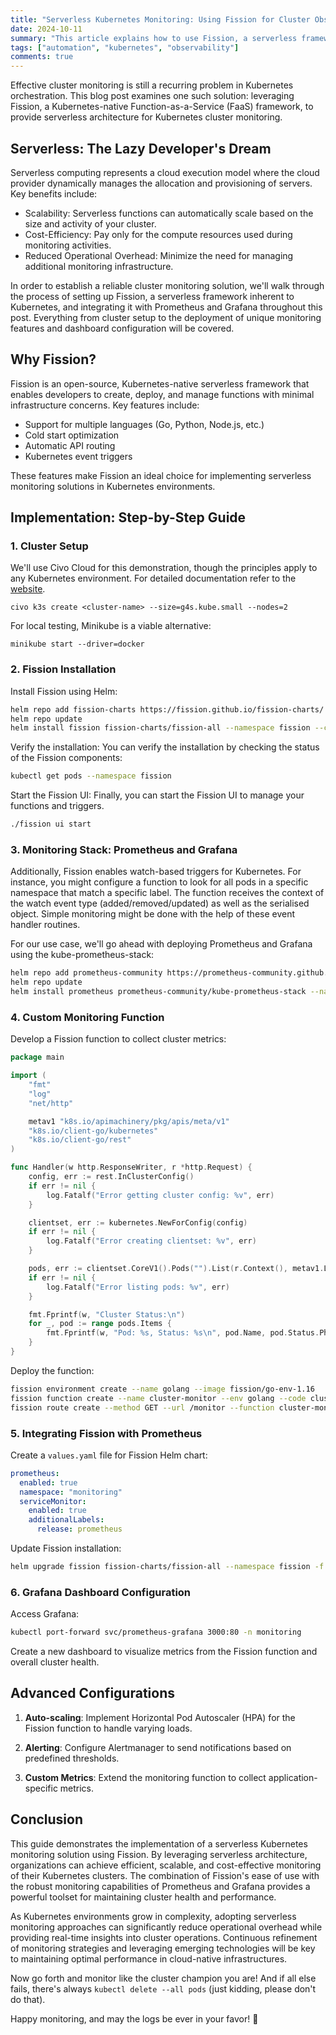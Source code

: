 ```yaml
---
title: "Serverless Kubernetes Monitoring: Using Fission for Cluster Observability"
date: 2024-10-11
summary: "This article explains how to use Fission, a serverless framework, along with Prometheus and Grafana for full observability, to provide effective, scalable Kubernetes cluster monitoring."
tags: ["automation", "kubernetes", "observability"]
comments: true
---
```


Effective cluster monitoring is still a recurring problem in Kubernetes orchestration. This blog post examines one such solution: leveraging Fission, a Kubernetes-native Function-as-a-Service (FaaS) framework, to provide serverless architecture for Kubernetes cluster monitoring.

## Serverless: The Lazy Developer's Dream

Serverless computing represents a cloud execution model where the cloud provider dynamically manages the allocation and provisioning of servers. Key benefits include:

- Scalability: Serverless functions can automatically scale based on the size and activity of your cluster.
- Cost-Efficiency: Pay only for the compute resources used during monitoring activities.
- Reduced Operational Overhead: Minimize the need for managing additional monitoring infrastructure.

In order to establish a reliable cluster monitoring solution, we'll walk through the process of setting up Fission, a serverless framework inherent to Kubernetes, and integrating it with Prometheus and Grafana throughout this post. Everything from cluster setup to the deployment of unique monitoring features and dashboard configuration will be covered.


## Why Fission?

Fission is an open-source, Kubernetes-native serverless framework that enables developers to create, deploy, and manage functions with minimal infrastructure concerns. Key features include:

- Support for multiple languages (Go, Python, Node.js, etc.)
- Cold start optimization
- Automatic API routing
- Kubernetes event triggers

These features make Fission an ideal choice for implementing serverless monitoring solutions in Kubernetes environments.

## Implementation: Step-by-Step Guide

### 1. Cluster Setup

We'll use Civo Cloud for this demonstration, though the principles apply to any Kubernetes environment. For detailed documentation refer to the [website](https://www.civo.com/docs/kubernetes/create-a-cluster). 

```shell
civo k3s create <cluster-name> --size=g4s.kube.small --nodes=2
```
<!-- ![](image.png) -->

For local testing, Minikube is a viable alternative:

```shell
minikube start --driver=docker
```

### 2. Fission Installation

Install Fission using Helm:

```bash
helm repo add fission-charts https://fission.github.io/fission-charts/
helm repo update
helm install fission fission-charts/fission-all --namespace fission --create-namespace
```
    
Verify the installation: You can verify the installation by checking the status of the Fission components:
    
```bash
kubectl get pods --namespace fission
```
    
Start the Fission UI: Finally, you can start the Fission UI to manage your functions and triggers.
    
```bash
./fission ui start
```
    

### 3. Monitoring Stack: Prometheus and Grafana

Additionally, Fission enables watch-based triggers for Kubernetes. For instance, you might configure a function to look for all pods in a specific namespace that match a specific label. The function receives the context of the watch event type (added/removed/updated) as well as the serialised object. Simple monitoring might be done with the help of these event handler routines.

For our use case, we'll go ahead with deploying Prometheus and Grafana using the kube-prometheus-stack:

```bash
helm repo add prometheus-community https://prometheus-community.github.io/helm-charts
helm repo update
helm install prometheus prometheus-community/kube-prometheus-stack --namespace monitoring --create-namespace
```

### 4. Custom Monitoring Function

Develop a Fission function to collect cluster metrics:

```go
package main

import (
    "fmt"
    "log"
    "net/http"

    metav1 "k8s.io/apimachinery/pkg/apis/meta/v1"
    "k8s.io/client-go/kubernetes"
    "k8s.io/client-go/rest"
)

func Handler(w http.ResponseWriter, r *http.Request) {
    config, err := rest.InClusterConfig()
    if err != nil {
        log.Fatalf("Error getting cluster config: %v", err)
    }

    clientset, err := kubernetes.NewForConfig(config)
    if err != nil {
        log.Fatalf("Error creating clientset: %v", err)
    }

    pods, err := clientset.CoreV1().Pods("").List(r.Context(), metav1.ListOptions{})
    if err != nil {
        log.Fatalf("Error listing pods: %v", err)
    }

    fmt.Fprintf(w, "Cluster Status:\n")
    for _, pod := range pods.Items {
        fmt.Fprintf(w, "Pod: %s, Status: %s\n", pod.Name, pod.Status.Phase)
    }
}
```

Deploy the function:

```bash
fission environment create --name golang --image fission/go-env-1.16
fission function create --name cluster-monitor --env golang --code cluster-monitor.go
fission route create --method GET --url /monitor --function cluster-monitor
```

### 5. Integrating Fission with Prometheus

Create a `values.yaml` file for Fission Helm chart:

```yaml
prometheus:
  enabled: true
  namespace: "monitoring"
  serviceMonitor:
    enabled: true
    additionalLabels:
      release: prometheus
```

Update Fission installation:

```bash
helm upgrade fission fission-charts/fission-all --namespace fission -f values.yaml
```

### 6. Grafana Dashboard Configuration

Access Grafana:

```bash
kubectl port-forward svc/prometheus-grafana 3000:80 -n monitoring
```

Create a new dashboard to visualize metrics from the Fission function and overall cluster health.

## Advanced Configurations

1. **Auto-scaling**: Implement Horizontal Pod Autoscaler (HPA) for the Fission function to handle varying loads.

2. **Alerting**: Configure Alertmanager to send notifications based on predefined thresholds.

3. **Custom Metrics**: Extend the monitoring function to collect application-specific metrics.

## Conclusion

This guide demonstrates the implementation of a serverless Kubernetes monitoring solution using Fission. By leveraging serverless architecture, organizations can achieve efficient, scalable, and cost-effective monitoring of their Kubernetes clusters. The combination of Fission's ease of use with the robust monitoring capabilities of Prometheus and Grafana provides a powerful toolset for maintaining cluster health and performance.

As Kubernetes environments grow in complexity, adopting serverless monitoring approaches can significantly reduce operational overhead while providing real-time insights into cluster operations. Continuous refinement of monitoring strategies and leveraging emerging technologies will be key to maintaining optimal performance in cloud-native infrastructures.

Now go forth and monitor like the cluster champion you are! And if all else fails, there's always `kubectl delete --all pods` (just kidding, please don't do that).

Happy monitoring, and may the logs be ever in your favor! 🚀